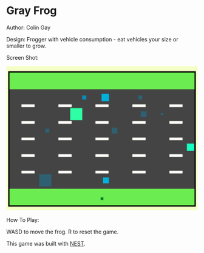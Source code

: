 # Gray Frog

Author: Colin Gay

Design: Frogger with vehicle consumption - eat vehicles your size or smaller to grow.

Screen Shot:

![Screen Shot](screenshot.png)

How To Play:

WASD to move the frog.
R to reset the game.

This game was built with [NEST](NEST.md).
